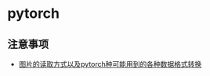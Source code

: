 # pytorch

## 注意事项

- [图片的读取方式以及pytorch种可能用到的各种数据格式转换](https://blog.csdn.net/yanghao201607030101/article/details/110939062)

